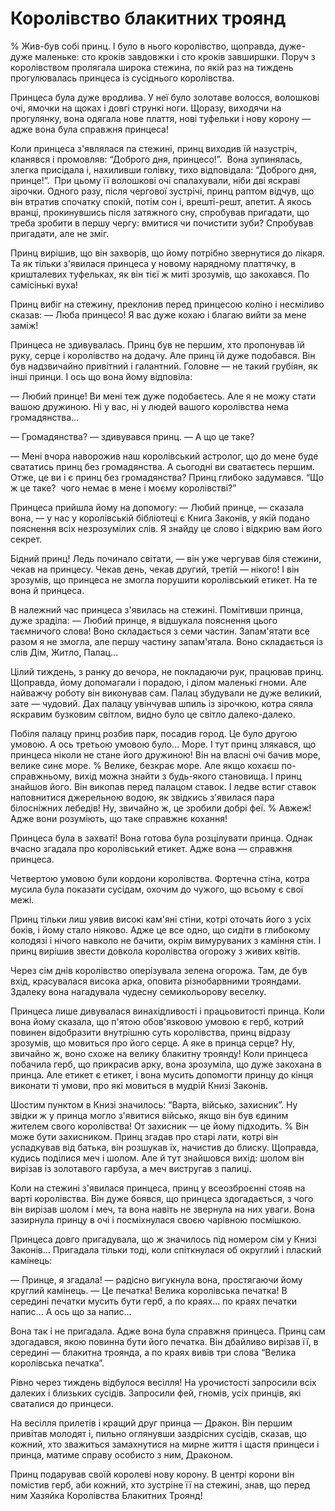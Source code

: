 # Королівство блакитних троянд

% Жив-був собі принц.
І було в нього королівство, щоправда, дуже-дуже маленьке: сто кроків завдовжки і сто кроків завширшки.
Поруч з королівством пролягала широка стежина, по якій раз на тиждень прогулювалась принцеса із сусіднього королівства.

Принцеса була дуже вродлива.
У неї було золотаве волосся, волошкові очі, ямочки на щоках і довгі стрункі ноги.
Щоразу, виходячи на прогулянку, вона одягала нове плаття, нові туфельки і нову корону — адже вона була справжня принцеса!

Коли принцеса з'являлася па стежині, принц виходив їй назустріч, кланявся і промовляв: “Доброго дня, принцесо!”.
 Вона зупинялась, злегка присідала і, нахиливши голівку, тихо відповідала: “Доброго дня, принце!”.
 При цьому її волошкові очі спалахували, ніби дві яскраві зірочки.
Одного разу, після чергової зустрічі, принц раптом відчув, що він втратив спочатку спокій, потім сон і, врешті-решт, апетит.
А якось вранці, прокинувшись після затяжного сну, спробував пригадати, що треба зробити в першу чергу: вмитися чи почистити зуби?
Спробував пригадати, але не зміг.

Принц вирішив, що він захворів, що йому потрібно звернутися до лікаря.
Та як тільки з'явилася принцеса у новому нарядному платтячку, в кришталевих туфельках, як він тієї ж миті зрозумів, що закохався.
По самісінькі вуха!

Принц вибіг на стежину, преклонив перед принцесою коліно і несміливо сказав:
— Люба принцесо!
Я вас дуже кохаю і благаю вийти за мене заміж!

Принцеса не здивувалась.
Принц був не першим, хто пропонував їй руку, серце і королівство на додачу.
Але принц їй дуже подобався.
Він був надзвичайно привітний і галантний.
Головне — не такий грубіян, як інші принци.
І ось що вона йому відповіла:

— Любий принце!
Ви мені теж дуже подобаєтесь.
Але я не можу стати вашою дружиною.
Ні у вас, ні у людей вашого королівства нема громадянства...

— Громадянства?
— здивувався принц.
— А що це таке?

— Мені вчора наворожив наш королівський астролог, що до мене буде свататись принц без громадянства.
А сьогодні ви сватаєтесь першим.
Отже, це ви і є принц без громадянства?
Принц глибоко задумався.
“Що ж це таке?
 чого немає в мене і моєму королівстві?”

Принцеса прийшла йому на допомогу:
— Любий принце, — сказала вона, — у нас у королівській бібліотеці є Книга Законів, у якій подано пояснення всіх незрозумілих слів.
Я знайду це слово і відкрию вам його секрет.

Бідний принц!
Ледь починало світати, — він уже чергував біля стежини, чекав на принцесу.
Чекав день, чекав другий, третій — нікого!
І він зрозумів, що принцеса не змогла порушити королівський етикет.
На те вона й принцеса.

В належний час принцеса з'явилась на стежині.
Помітивши принца, дуже зраділа:
— Любий принце, я відшукала пояснення цього таємничого слова!
Воно складається з семи частин.
Запам'ятати все разом я не змогла, але першу частину запам'ятала.
Воно складається із слів Дім, Житло, Палац...

Цілий тиждень, з ранку до вечора, не покладаючи рук, працював принц.
Щоправда, йому допомагали і порадою, і ділом маленькі гноми.
Але найважчу роботу він виконував сам.
Палац збудували не дуже великий, зате — чудовий.
Дах палацу увінчував шпиль із зірочкою, котра сяяла яскравим бузковим світлом, видно було це світло далеко-далеко.

Побіля палацу принц розбив парк, посадив город.
Це було другою умовою.
А ось третьою умовою було... Море.
І тут принц злякався, що принцеса ніколи не стане його дружиною!
Він на власні очі бачив море, велике синє море.
% Велике, безкрає море.
Але якщо кохаєш по-справжньому, вихід можна знайти з будь-якого становища.
І принц знайшов його.
Він викопав перед палацом ставок.
І ледве встиг ставок наповнитися джерельною водою, як звідкись з'явилася пара білосніжних лебедів!
Ну, звичайно ж, це зробили добрі феї.
% Авжеж!
Адже вони розуміють, що таке справжнє кохання!

Принцеса була в захваті!
Вона готова була розцілувати принца.
Однак вчасно згадала про королівський етикет.
Адже вона — справжня принцеса.

Четвертою умовою були кордони королівства.
Фортечна стіна, котра мусила була показати сусідам, охочим до чужого, що всьому є свої межі.

Принц тільки лиш уявив високі кам'яні стіни, котрі оточать його з усіх боків, і йому стало ніяково.
Адже це все одно, що сидіти в глибокому колодязі і нічого навколо не бачити, окрім вимуруваних з каміння стін.
І принц вирішив звести довкола королівства огорожу з живих квітів.

Через сім днів королівство оперізувала зелена огорожа.
Там, де був вхід, красувалася висока арка, оповита різнобарвними трояндами.
Здалеку вона нагадувала чудесну семикольорову веселку.

Принцеса лише дивувалася винахідливості і працьовитості принца.
Коли вона йому сказала, що п'ятою обов'язковою умовою є герб, котрий повинен відобразити внутрішню суть королівства, принц відразу зрозумів, що мовиться про його серце.
А яке в принца серце?
Ну, звичайно ж, воно схоже на велику блакитну троянду!
Коли принцеса побачила герб, що прикрасив арку, вона зрозуміла, що дуже закохана в принца.
Але етикет є етикет, і вона мусить допомогти принцу до кінця виконати ті умови, про які мовиться в мудрій Книзі Законів.

Шостим пунктом в Книзі значилось: “Варта, військо, захисник”.
Ну звідки ж у принца могло з'явитися військо, якщо він був єдиним жителем свого королівства!
От захисник — це йому підходить.
% Він може бути захисником.
Принц згадав про старі лати, котрі він успадкував від батька, він розшукав їх, начистив до блиску.
Щоправда, кудись поділися меч і шолом.
Але й тут знайшовся вихід: шолом він вирізав із золотавого гарбуза, а меч вистругав з палиці.

Коли на стежині з'явилася принцеса, принц у всеозброєнні стояв на варті королівства.
Він дуже боявся, що принцеса здогадається, з чого він вирізав шолом і меч, та вона навіть не звернула на них уваги.
Вона зазирнула принцу в очі і посміхнулася своєю чарівною посмішкою.

Принцеса довго пригадувала, що ж значилось під номером сім у Книзі Законів...
Пригадала тільки тоді, коли спіткнулася об округлий і плаский камінець:

— Принце, я згадала!
— радісно вигукнула вона, простягаючи йому круглий камінець.
— Це печатка!
Велика королівська печатка!
В середині печатки мусить бути герб, а по краях... по краях печатки напис...
А ось що за напис...

Вона так і не пригадала.
Адже вона була справжня принцеса.
Принц сам здогадався, якою повинна бути його печатка.
Він дбайливо вирізав її, в середині — блакитна троянда, а по краях вивів три слова “Велика королівська печатка”.

Рівно через тиждень відбулося весілля!
На урочистості запросили всіх далеких і близьких сусідів.
Запросили фей, гномів, усіх принців, які сваталися до принцеси.

На весілля прилетів і кращий друг принца — Дракон.
Він першим привітав молодят і, пильно оглянувши заздрісних сусідів, сказав, що кожний, хто зважиться замахнутися на мирне життя і щастя принцеси і принца, матиме справу особисто з ним, Драконом.

Принц подарував своїй королеві нову корону.
В центрі корони він помістив герб, аби кожний, хто зустріне її на стежині, знав, що перед ним Хазяйка Королівства Блакитних Троянд!

